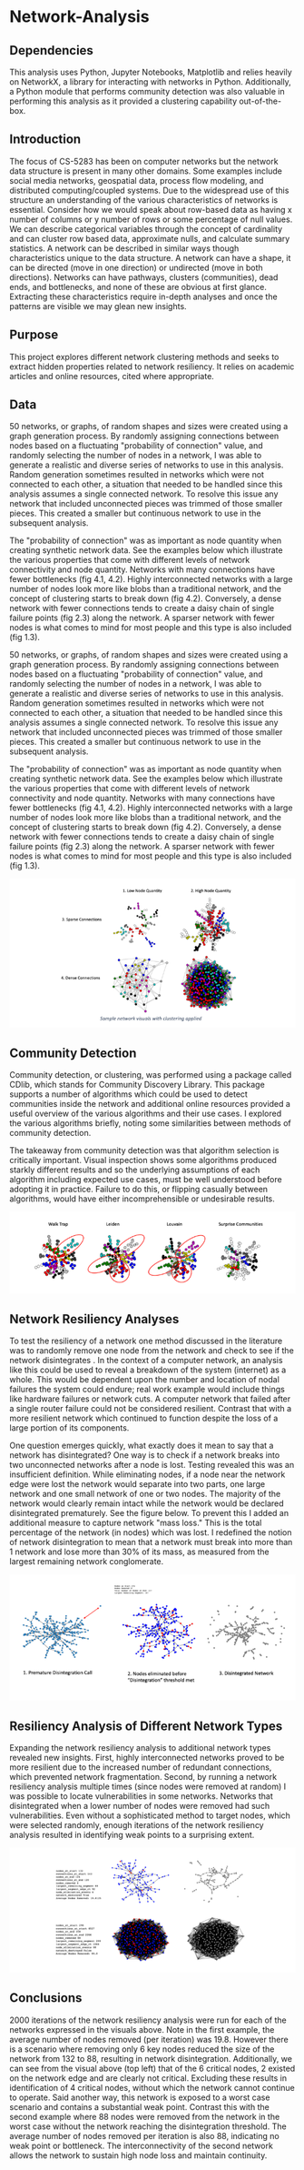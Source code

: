 # Network-Analysis

## Dependencies

This analysis uses Python, Jupyter Notebooks, Matplotlib and relies heavily on NetworkX, a library for interacting with networks in Python.  Additionally, a Python module that performs community detection was also valuable in performing this analysis  as it provided a clustering capability out-of-the-box.

## Introduction

The focus of CS-5283 has been on computer networks but the network data structure is present in many other domains.  Some examples include social media networks, geospatial data, process flow modeling, and distributed computing/coupled systems.  Due to the widespread use of this structure an understanding of the various characteristics of networks is essential.  Consider how we would speak about row-based data as having x number of columns or y number of rows or some percentage of null values.  We can describe categorical variables through the concept of cardinality and can cluster row based data, approximate nulls, and calculate summary statistics.  A network can be described in similar ways though characteristics unique to the data structure.  A network can have a shape, it can be directed (move in one direction) or undirected (move in both directions).  Networks can have pathways, clusters (communities), dead ends, and bottlenecks, and none of these are obvious at first glance.  Extracting these characteristics require in-depth analyses and once the patterns are visible we may glean new insights.

## Purpose
This project explores different network clustering methods and seeks to extract hidden properties related to network resiliency.  It relies on academic articles and online resources, cited where appropriate. 

## Data
50 networks, or graphs, of random shapes and sizes were created using a graph generation process.  By randomly assigning connections between nodes based on a fluctuating "probability of connection" value, and randomly selecting the number of nodes in a network, I was able to generate a realistic and diverse series of networks to use in this analysis.  Random generation sometimes resulted in networks which were not connected to each other, a situation that needed to be handled since this analysis assumes a single connected network.  To resolve this issue any network that included unconnected pieces was trimmed of those smaller pieces.  This created a smaller but continuous network to use in the subsequent analysis. 

The "probability of connection" was as important as node quantity when creating synthetic network data.  See the examples below which illustrate the various properties that come with different levels of network connectivity and node quantity.  Networks with many connections have fewer bottlenecks (fig 4.1, 4.2).  Highly interconnected networks with a large number of nodes look more like blobs than a traditional network, and the concept of clustering starts to break down (fig 4.2).  Conversely, a dense network with fewer connections tends to create a daisy chain of single failure points (fig 2.3) along the network.  A sparser network with fewer nodes is what comes to mind for most people and this type is also included (fig 1.3).  

50 networks, or graphs, of random shapes and sizes were created using a graph generation process.  By randomly assigning connections between nodes based on a fluctuating "probability of connection" value, and randomly selecting the number of nodes in a network, I was able to generate a realistic and diverse series of networks to use in this analysis.  Random generation sometimes resulted in networks which were not connected to each other, a situation that needed to be handled since this analysis assumes a single connected network.  To resolve this issue any network that included unconnected pieces was trimmed of those smaller pieces.  This created a smaller but continuous network to use in the subsequent analysis. 

The "probability of connection" was as important as node quantity when creating synthetic network data.  See the examples below which illustrate the various properties that come with different levels of network connectivity and node quantity.  Networks with many connections have fewer bottlenecks (fig 4.1, 4.2).  Highly interconnected networks with a large number of nodes look more like blobs than a traditional network, and the concept of clustering starts to break down (fig 4.2).  Conversely, a dense network with fewer connections tends to create a daisy chain of single failure points (fig 2.3) along the network.  A sparser network with fewer nodes is what comes to mind for most people and this type is also included (fig 1.3).  

![network types](https://github.com/peter-callahan/Network-Analysis/blob/main/Network%20Analysis/images/sample_network_visuals_with_clustering.png)

## Community Detection 

Community detection, or clustering, was performed using a package called CDlib, which stands for Community Discovery Library.  This package supports a number of algorithms which could be used to detect communities inside the network and additional online resources  provided a useful overview of the various algorithms and their use cases.  I explored the various algorithms briefly, noting some similarities between methods of community detection. 

The takeaway from community detection was that algorithm selection is critically important.  Visual inspection shows some algorithms produced starkly different results and so the underlying assumptions of each algorithm including expected use cases, must be well understood before adopting it in practice.  Failure to do this, or flipping casually between algorithms, would have either incomprehensible or undesirable results.

![community detection algorithm](https://github.com/peter-callahan/Network-Analysis/blob/main/Network%20Analysis/images/community_detection_algos.png)

## Network Resiliency Analyses

To test the resiliency of a network one method discussed in the literature was to randomly remove one node from the network and check to see if the network disintegrates .  In the context of a computer network, an analysis like this could be used to reveal a breakdown of the system (internet) as a whole.  This would be dependent upon the number and location of nodal failures the system could endure; real work example would include things like hardware failures or network cuts.  A computer network that failed after a single router failure could not be considered resilient.  Contrast that with a more resilient network which continued to function despite the loss of a large portion of its components.

One question emerges quickly, what exactly does it mean to say that a network has disintegrated?  One way is to check if a network breaks into two unconnected networks after a node is lost.  Testing revealed this was an insufficient definition.  While eliminating nodes, if a node near the network edge were lost the network would separate into two parts, one large network and one small network of one or two nodes.  The majority of the network would clearly remain intact while the network would be declared disintegrated prematurely.  See the figure below.  To prevent this I added an additional measure to capture network "mass loss."  This is the total percentage of the network (in nodes) which was lost.  I redefined the notion of network disintegration to mean that a network must break into more than 1 network and lose more than 30% of its mass, as measured from the largest remaining network conglomerate.

![network disintegration](https://github.com/peter-callahan/Network-Analysis/blob/main/Network%20Analysis/images/network_disintegration.png)

## Resiliency Analysis of Different Network Types

Expanding the network resiliency analysis to additional network types revealed new insights.  First, highly interconnected networks proved to be more resilient due to the increased number of redundant connections, which prevented network fragmentation.  Second, by running a network resiliency analysis multiple times (since nodes were removed at random) I was possible to locate vulnerabilities in some networks.  Networks that disintegrated when a lower number of nodes were removed had such vulnerabilities.  Even without a sophisticated method to target nodes, which were selected randomly, enough iterations of the network resiliency analysis resulted in identifying weak points to a surprising extent.    

![network performance](https://github.com/peter-callahan/Network-Analysis/blob/main/Network%20Analysis/images/network_performance.png)

## Conclusions

2000 iterations of the network resiliency analysis were run for each of the networks expressed in the visuals above.  Note in the first example, the average number of nodes removed (per iteration) was 19.8.   However there is a scenario where removing only 6 key nodes reduced the size of the network from 132 to 88, resulting in network disintegration.  Additionally, we can see from the visual above (top left) that of the 6 critical nodes, 2 existed on the network edge and are clearly not critical.  Excluding these results in identification of 4 critical nodes, without which the network cannot continue to operate.  Said another way, this network is exposed to a worst case scenario and contains a substantial weak point.  Contrast this with the second example where 88 nodes were removed from the network in the worst case without the network reaching the disintegration threshold.  The average number of nodes removed per iteration is also 88, indicating no weak point or bottleneck.  The interconnectivity of the second network allows the network to sustain high node loss and maintain continuity. 
